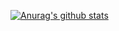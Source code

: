 [![Anurag's github stats](https://github-readme-stats.vercel.app/api?username=Wlisfes&orgs=d2-projects&show_icons=true&count_private=true)](https://github.com/anuraghazra/github-readme-stats)
